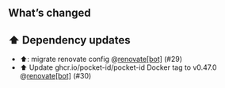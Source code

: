 ## What’s changed

## ⬆️ Dependency updates

- ⬆️: migrate renovate config @[renovate[bot]](https://github.com/apps/renovate) (#29)
- ⬆️ Update ghcr.io/pocket-id/pocket-id Docker tag to v0.47.0 @[renovate[bot]](https://github.com/apps/renovate) (#30)
